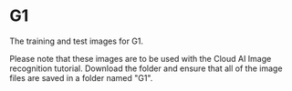 # G1
The training and test images for G1.

Please note that these images are to be used with the Cloud AI Image recognition tutorial. Download the folder and ensure that all of the image files are saved in a folder named "G1".
